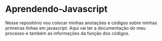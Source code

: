 # Aprendendo-Javascript
Nesse repositório vou colocar minhas anotações e códigos sobre minhas primeiras linhas em javascript. Aqui vai ter a documentação do meu processo e também as informações da função dos códigos.
